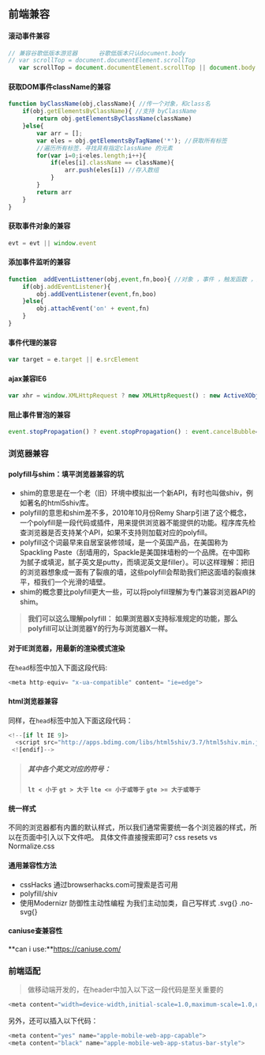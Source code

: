 ## 前端兼容

#### **滚动事件兼容**

```javascript
// 兼容谷歌低版本游览器      谷歌低版本只认document.body
// var scrollTop = document.documentElement.scrollTop
   var scrollTop = document.documentElement.scrollTop || document.body.scrollTop
```

#### **获取DOM事件className的兼容**

```javascript
function byClassName(obj,className){ //传一个对象，和class名
    if(obj.getElementsByClassName){ //支持 byClassName
        return obj.getElementsByClassName(className)
    }else{
        var arr = [];
        var eles = obj.getElementsByTagName('*'); //获取所有标签
        //遍历所有标签，寻找具有指定className 的元素
        for(var i=0;i<eles.length;i++){
            if(eles[i].className == className){
                arr.push(eles[i]) //存入数组
            }
        }
        return arr
    }
}
```

#### **获取事件对象的兼容**

```javascript
evt = evt || window.event
```

#### **添加事件监听的兼容**

```javascript
function  addEventListtener(obj,event,fn,boo){ //对象 ，事件 ，触发函数 ，是否捕获true/false
    if(obj.addEventListener){
        obj.addEventListener(event,fn,boo)
    }else{
        obj.attachEvent('on' + event,fn)
    }
}
```

#### **事件代理的兼容**

```javascript
var target = e.target || e.srcElement
```

#### **ajax兼容IE6**

```javascript
var xhr = window.XMLHttpRequest ? new XMLHttpRequest() : new ActiveXObject("Microsoft.XMLHTTP")
```

#### **阻止事件冒泡的兼容**

```javascript
event.stopPropagation() ? event.stopPropagation() : event.cancelBubble=true;
```





### 浏览器兼容

#### polyfill与shim：填平浏览器兼容的坑

- shim的意思是在一个老（旧）环境中模拟出一个新API，有时也叫做shiv，例如著名的html5shiv库。
- polyfill的意思和shim差不多，2010年10月份Remy Sharp引进了这个概念，一个polyfill是一段代码或插件，用来提供浏览器不能提供的功能。程序库先检查浏览器是否支持某个API，如果不支持则加载对应的polyfill。
- polyfill这个词最早来自居室装修领域，是一个英国产品，在美国称为Spackling Paste（刮墙用的，Spackle是美国抹墙粉的一个品牌。在中国称为腻子或填泥，腻子英文是putty，而填泥英文是filler）。可以这样理解：把旧的浏览器想象成一面有了裂痕的墙，这些polyfill会帮助我们把这面墙的裂痕抹平，桓我们一个光滑的墙壁。
- shim的概念要比polyfill更大一些，可以将polyfill理解为专门兼容浏览器API的shim。

> **我们可以这么理解polyfill：**
> **如果浏览器X支持标准规定的功能，那么polyfill可以让浏览器Y的行为与浏览器X一样。**

#### 对于IE浏览器，用最新的渲染模式渲染

在`head`标签中加入下面这段代码:

```javascript
<meta http-equiv= "x-ua-compatible" content= "ie=edge">
```

#### html浏览器兼容

同样，在`head`标签中加入下面这段代码：

```javascript
<!--[if lt IE 9]>
  <script src="http://apps.bdimg.com/libs/html5shiv/3.7/html5shiv.min.js"></script>
 <![endif]-->
```

> ##### 其中各个英文对应的符号：
>
> **`lt < 小于`** 
> **`gt > 大于`** 
> **`lte <= 小于或等于`** 
> **`gte >= 大于或等于`**

#### 统一样式

不同的浏览器都有内置的默认样式，所以我们通常需要统一各个浏览器的样式，所以在页面中引入以下文件吧。
具体文件直接搜索即可?
css resets vs Normalize.css

#### 通用兼容性方法

- cssHacks 通过browserhacks.com可搜索是否可用
- polyfill/shiv
- 使用Modernizr 防御性主动性编程 为我们主动加类，自己写样式 .svg{} .no-svg{}

#### caniuse查兼容性

**can i use:**https://caniuse.com/



### 前端适配

> 做移动端开发的，在header中加入以下这一段代码是至关重要的

```javascript
<meta content="width=device-width,initial-scale=1.0,maximum-scale=1.0,user-scalable=no" name="viewport">
```

另外，还可以插入以下代码：

```javascript
<meta content="yes" name="apple-mobile-web-app-capable">
<meta content="black" name="apple-mobile-web-app-status-bar-style">
```

